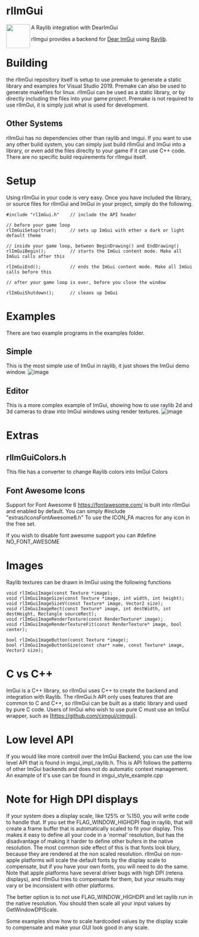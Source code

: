# rlImGui
<img align="left" src="https://github.com/raysan5/raylib/raw/master/logo/raylib_logo_animation.gif" width="64">
A Raylib integration with DearImGui

rlImgui provides a backend for [Dear ImGui](https://github.com/ocornut/imgui) using [Raylib](https://www.raylib.com/). 

# Building
the rlImGui repository itself is setup to use premake to generate a static library and examples for Visual Studio 2019. Premake can also be used to generate makefiles for linux. rlImGui can be used as a static library, or by directly including the files into your game project.
Premake is not required to use rlImGui, it is simply just what is used for development.

## Other Systems
rlImGui has no dependencies other than raylib and imgui. If you want to use any other build system, you can simply just build rlImGui and ImGui into a library, or even add the files direclty to your game if it can use C++ code. There are no specific build requirements for rlImgui itself.

# Setup

Using rlImGui in your code is very easy. Once you have included the library, or source files for rlImGui and ImGui in your project, simply do the following.
```
#include "rlImGui.h"	// include the API header

// before your game loop
rlImGuiSetup(true); 	// sets up ImGui with ether a dark or light default theme

// inside your game loop, between BeginDrawing() and EndDrawing()
rlImGuiBegin();			// starts the ImGui content mode. Make all ImGui calls after this

rlImGuiEnd();			// ends the ImGui content mode. Make all ImGui calls before this

// after your game loop is over, before you close the window

rlImGuiShutdown();		// cleans up ImGui
```

# Examples
There are two example programs in the examples folder.

## Simple
This is the most simple use of ImGui in raylib, it just shows the ImGui demo window.
![image](https://user-images.githubusercontent.com/322174/136596910-da1b60ae-4a39-48f0-ae84-f568bc396870.png)


## Editor
This is a more complex example of ImGui, showing how to use raylib 2d and 3d cameras to draw into ImGui windows using render textures.
![image](https://user-images.githubusercontent.com/322174/136596949-033ffe0a-2476-4030-988a-5bf5b6e2ade7.png)

# Extras

## rlImGuiColors.h
This file has a converter to change Raylib colors into ImGui Colors

## Font Awesome Icons
Support for Font Awesome 6 https://fontawesome.com/ is built into rlImGui and enabled by default. You can simply
#include "extras/IconsFontAwesome6.h"
To use the ICON_FA macros for any icon in the free set.

If you wish to disable font awesome support you can #define NO_FONT_AWESOME


# Images
Raylib textures can be drawn in ImGui using the following functions
```
void rlImGuiImage(const Texture *image);
void rlImGuiImageSize(const Texture *image, int width, int height);
void rlImGuiImageSizeV(const Texture* image, Vector2 size);
void rlImGuiImageRect(const Texture* image, int destWidth, int destHeight, Rectangle sourceRect);
void rlImGuiImageRenderTexture(const RenderTexture* image);
void rlImGuiImageRenderTextureFit(const RenderTexture* image, bool center);

bool rlImGuiImageButton(const Texture *image);
bool rlImGuiImageButtonSize(const char* name, const Texture* image, Vector2 size);
```

# C vs C++
ImGui is a C++ library, so rlImGui uses C++ to create the backend and integration with Raylib.
The rlImGui.h API only uses features that are common to C and C++, so rlImGui can be built as a static library and used by pure C code. Users of ImGui who wish to use pure C must use an ImGui wrapper, such as [https://github.com/cimgui/cimgui].

# Low level API
If you would like more controll over the ImGui Backend, you can use the low level API that is found in imgui_impl_raylib.h. This is API follows the patterns of other ImGui backends and does not do automatic context management. An example of it's use can be found in imgui_style_example.cpp 

# Note for High DPI displays
If your system does a display scale, like 125% or %150, you will write code to handle that.
If you set the FLAG_WINDOW_HIGHDPI flag in raylib, that will create a frame buffer that is automatically scaled to fit your display. This makes it easy to define all your code in a 'normal' resolution, but has the disadvantage of making it harder to define other bufers in the native resolution. The most common side effect of this is that fonts look blury, because they are rendered at the non scaled resolution.
rlImGui on non-apple platforms will scale the default fonts by the display scale to compensate, but if you have your own fonts, you will need to do the same.
Note that apple platforms have several driver bugs with high DPI (retena displays), and rlImGui tries to compensate for them, but your results may vary or be inconsistent with other platforms.

The better option is to not use FLAG_WINDOW_HIGHDPI and let raylib run in the native resolution. You should then scale all your input values by GetWindowDPIScale.

Some examples show how to scale hardcoded values by the display scale to compensate and make your GUI look good in any scale.
